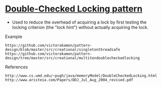[Double-Checked Locking pattern](http://www.javaworld.com/article/2074979/java-concurrency/double-checked-locking--clever--but-broken.html)
=================

* Used to reduce the overhead of acquiring a lock by first testing the locking criterion (the "lock hint") 
  without actually acquiring the lock.

Example
```
https://github.com/victorakamon/pattern-design/blob/master/src/creational/singletonthreadsafe
https://github.com/victorakamon/pattern-design/tree/master/src/creational/multitondoublecheckedlocking
```

References
```
http://www.cs.umd.edu/~pugh/java/memoryModel/DoubleCheckedLocking.html
http://www.aristeia.com/Papers/DDJ_Jul_Aug_2004_revised.pdf
```


